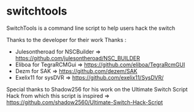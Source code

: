 # switchtools
SwitchTools is a command line script to help users hack the switch

Thanks to the developer for their work
Thanks :
- Julesontheroad for NSCBuilder 
=> https://github.com/julesontheroad/NSC_BUILDER
- Eliboa for TegraRCMGui
=> https://github.com/eliboa/TegraRcmGUI
- Dezm for SAK
=> https://github.com/dezem/SAK
- Exelix11 for sysDVR
=> https://github.com/exelix11/SysDVR/

Special thanks to Shadow256 for his work on the Ultimate Switch Script Hack from which this script is inspired
=> https://github.com/shadow2560/Ultimate-Switch-Hack-Script
